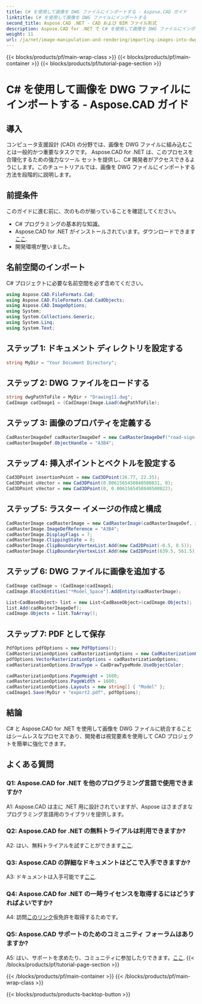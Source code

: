 ```yaml
---
title: C# を使用して画像を DWG ファイルにインポートする - Aspose.CAD ガイド
linktitle: C# を使用して画像を DWG ファイルにインポートする
second_title: Aspose.CAD .NET - CAD および BIM ファイル形式
description: Aspose.CAD for .NET で C# を使用して画像を DWG ファイルにインポートする方法を学びます。シームレスな統合については、ステップバイステップのガイドに従ってください。
weight: 11
url: /ja/net/image-manipulation-and-rendering/importing-images-into-dwg/
---
```


{{< blocks/products/pf/main-wrap-class >}}
{{< blocks/products/pf/main-container >}}
{{< blocks/products/pf/tutorial-page-section >}}

# C# を使用して画像を DWG ファイルにインポートする - Aspose.CAD ガイド

## 導入

コンピュータ支援設計 (CAD) の分野では、画像を DWG ファイルに組み込むことは一般的かつ重要なタスクです。 Aspose.CAD for .NET は、このプロセスを合理化するための強力なツール セットを提供し、C# 開発者がアクセスできるようにします。このチュートリアルでは、画像を DWG ファイルにインポートする方法を段階的に説明します。

## 前提条件

このガイドに進む前に、次のものが揃っていることを確認してください。

- C# プログラミングの基本的な知識。
-  Aspose.CAD for .NET がインストールされています。ダウンロードできます[ここ](https://releases.aspose.com/cad/net/).
- 開発環境が整いました。

## 名前空間のインポート

C# プロジェクトに必要な名前空間を必ず含めてください。

```csharp
using Aspose.CAD.FileFormats.Cad;
using Aspose.CAD.FileFormats.Cad.CadObjects;
using Aspose.CAD.ImageOptions;
using System;
using System.Collections.Generic;
using System.Linq;
using System.Text;
```

## ステップ 1: ドキュメント ディレクトリを設定する

```csharp
string MyDir = "Your Document Directory";
```

## ステップ 2: DWG ファイルをロードする

```csharp
string dwgPathToFile = MyDir + "Drawing11.dwg";
CadImage cadImage1 = (CadImage)Image.Load(dwgPathToFile);
```

## ステップ 3: 画像のプロパティを定義する

```csharp
CadRasterImageDef cadRasterImageDef = new CadRasterImageDef("road-sign-custom.png", 640, 562);
cadRasterImageDef.ObjectHandle = "A3B4";
```

## ステップ 4: 挿入ポイントとベクトルを設定する

```csharp
Cad3DPoint insertionPoint = new Cad3DPoint(26.77, 22.35);
Cad3DPoint uVector = new Cad3DPoint(0.0061565450840500831, 0);
Cad3DPoint vVector = new Cad3DPoint(0, 0.0061565450840500822);
```

## ステップ 5: ラスター イメージの作成と構成

```csharp
CadRasterImage cadRasterImage = new CadRasterImage(cadRasterImageDef, insertionPoint, uVector, vVector);
cadRasterImage.ImageDefReference = "A3B4";
cadRasterImage.DisplayFlags = 7;
cadRasterImage.ClippingState = 0;
cadRasterImage.ClipBoundaryVertexList.Add(new Cad2DPoint(-0.5, 0.5));
cadRasterImage.ClipBoundaryVertexList.Add(new Cad2DPoint(639.5, 561.5));
```

## ステップ 6: DWG ファイルに画像を追加する

```csharp
CadImage cadImage = (CadImage)cadImage1;
cadImage.BlockEntities["*Model_Space"].AddEntity(cadRasterImage);

List<CadBaseObject> list = new List<CadBaseObject>(cadImage.Objects);
list.Add(cadRasterImageDef);
cadImage.Objects = list.ToArray();
```

## ステップ 7: PDF として保存

```csharp
PdfOptions pdfOptions = new PdfOptions();
CadRasterizationOptions cadRasterizationOptions = new CadRasterizationOptions();
pdfOptions.VectorRasterizationOptions = cadRasterizationOptions;
cadRasterizationOptions.DrawType = CadDrawTypeMode.UseObjectColor;

cadRasterizationOptions.PageHeight = 1600;
cadRasterizationOptions.PageWidth = 1600;
cadRasterizationOptions.Layouts = new string[] { "Model" };
cadImage1.Save(MyDir + "export2.pdf", pdfOptions);
```

## 結論

C# と Aspose.CAD for .NET を使用して画像を DWG ファイルに統合することはシームレスなプロセスであり、開発者は視覚要素を使用して CAD プロジェクトを簡単に強化できます。

## よくある質問

### Q1: Aspose.CAD for .NET を他のプログラミング言語で使用できますか?

A1: Aspose.CAD は主に .NET 用に設計されていますが、Aspose はさまざまなプログラミング言語用のライブラリを提供します。

### Q2: Aspose.CAD for .NET の無料トライアルは利用できますか?

 A2: はい、無料トライアルを試すことができます[ここ](https://releases.aspose.com/).

### Q3: Aspose.CAD の詳細なドキュメントはどこで入手できますか?

 A3: ドキュメントは入手可能です[ここ](https://reference.aspose.com/cad/net/).

### Q4: Aspose.CAD for .NET の一時ライセンスを取得するにはどうすればよいですか?

 A4: 訪問[このリンク](https://purchase.aspose.com/temporary-license/)仮免許を取得するためです。

### Q5: Aspose.CAD サポートのためのコミュニティ フォーラムはありますか?

 A5: はい、サポートを求めたり、コミュニティに参加したりできます。[ここ](https://forum.aspose.com/c/cad/19).
{{< /blocks/products/pf/tutorial-page-section >}}

{{< /blocks/products/pf/main-container >}}
{{< /blocks/products/pf/main-wrap-class >}}

{{< blocks/products/products-backtop-button >}}

